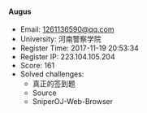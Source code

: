 #### Augus  

* Email: 1261136590@qq.com  
* University: 河南警察学院  
* Register Time: 2017-11-19 20:53:34  
* Register IP: 223.104.105.204  
* Score: 161  
* Solved challenges: 
  * 真正的签到题  
  * Source  
  * SniperOJ-Web-Browser  

